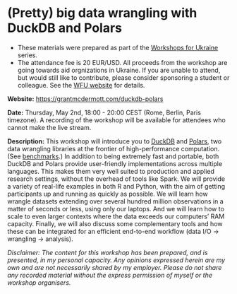 # (Pretty) big data wrangling with DuckDB and Polars

- These materials were prepared as part of the
[Workshops for Ukraine](https://sites.google.com/view/dariia-mykhailyshyna/main/r-workshops-for-ukraine#h.xc2x33lbfxln)
series.
- The attendance fee is 20 EUR/USD. All proceeds from the workshop are going
towards aid orgnizations in Ukraine. If you are unable to attend, but would
still like to contribute, please consider sponsoring a student or colleague.
See the
[WFU website](https://sites.google.com/view/dariia-mykhailyshyna/main/r-workshops-for-ukraine#h.xc2x33lbfxln)
for details.

**Website:** https://grantmcdermott.com/duckdb-polars

**Date:** Thursday, May 2nd, 18:00 - 20:00 CEST (Rome, Berlin, Paris timezone).
A recording of the workshop will be available for attendees who cannot make
the live stream.

**Description:** This workshop will introduce you to [DuckDB](https://duckdb.org/) and
[Polars](https://github.com/pola-rs/polars), two data wrangling libraries at the
frontier of high-performance computation. (See
[benchmarks](https://duckdblabs.github.io/db-benchmark/).) In addition to being
extremely fast and portable, both DuckDB and Polars provide user-friendly
implementations across multiple languages. This makes them very well suited to
production and applied research settings, without the overhead of tools like
Spark. We will provide a variety of real-life examples in both R and Python,
with the aim of getting participants up and running as quickly as possible. We
will learn how wrangle datasets extending over several hundred million
observations in a matter of seconds or less, using only our laptops. And we will
learn how to scale to even larger contexts where the data exceeds our computers’
RAM capacity. Finally, we will also discuss some complementary tools and how
these can be integrated for an efficient end-to-end workflow (data I/O ->
wrangling -> analysis).

_Disclaimer: The content for this workshop has been prepared, and is presented,
in my personal capacity. Any opinions expressed herein are my own and are not
necessarily shared by my employer. Please do not share any recorded material
without the express permission of myself or the workshop organisers._